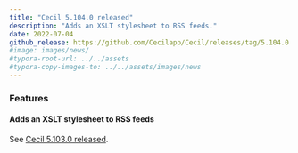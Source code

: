```yaml
---
title: "Cecil 5.104.0 released"
description: "Adds an XSLT stylesheet to RSS feeds."
date: 2022-07-04
github_release: https://github.com/Cecilapp/Cecil/releases/tag/5.104.0
#image: images/news/
#typora-root-url: ../../assets
#typora-copy-images-to: ../../assets/images/news
---
```

### Features

#### Adds an XSLT stylesheet to RSS feeds

See [Cecil 5.103.0 released](/news/2022/06/27/cecil-5.103.0-released/).
